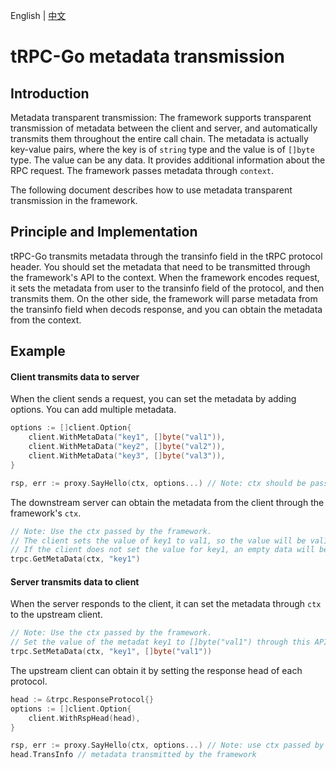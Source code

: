 English | [中文](metadata_transmission.zh_CN.md)

# tRPC-Go metadata transmission

## Introduction

Metadata transparent transmission: The framework supports transparent transmission of metadata between the client and server, and automatically transmits them throughout the entire call chain. The metadata is actually key-value pairs, where the key is of `string` type and the value is of `[]byte` type. The value can be any data. It provides additional information about the RPC request. The framework passes metadata through `context`.

The following document describes how to use metadata transparent transmission in the framework.

## Principle and Implementation

tRPC-Go transmits metadata through the transinfo field in the tRPC protocol header. You should set the metadata that need to be transmitted through the framework's API to the context. When the framework encodes request, it sets the metadata from user to the transinfo field of the protocol, and then transmits them. On the other side, the framework will parse metadata from the transinfo field when decods response, and you can obtain the metadata from the context.

## Example

#### Client transmits data to server

When the client sends a request, you can set the metadata by adding options. You can add multiple metadata.

```go
options := []client.Option{
    client.WithMetaData("key1", []byte("val1")),
    client.WithMetaData("key2", []byte("val2")),
    client.WithMetaData("key3", []byte("val3")),
}

rsp, err := proxy.SayHello(ctx, options...) // Note: ctx should be passed by the framework
```

The downstream server can obtain the metadata from the client through the framework's `ctx`.

```go
// Note: Use the ctx passed by the framework. 
// The client sets the value of key1 to val1, so the value will be val1. 
// If the client does not set the value for key1, an empty data will be returned.
trpc.GetMetaData(ctx, "key1") 
```

#### Server transmits data to client

When the server responds to the client, it can set the metadata through `ctx` to the upstream client.

```go
// Note: Use the ctx passed by the framework. 
// Set the value of the metadat key1 to []byte("val1") through this API.
trpc.SetMetaData(ctx, "key1", []byte("val1")) 
```

The upstream client can obtain it by setting the response head of each protocol.

```go
head := &trpc.ResponseProtocol{}
options := []client.Option{
    client.WithRspHead(head),
}

rsp, err := proxy.SayHello(ctx, options...) // Note: use ctx passed by the framework
head.TransInfo // metadata transmitted by the framework
```
